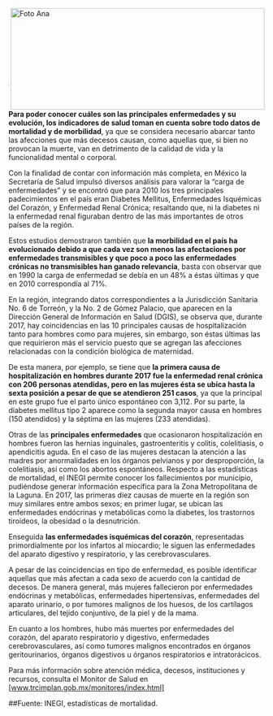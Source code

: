 <p>
   <a title="ir a Otras Publicaciones" href="http://www.trcimplan.gob.mx/autores/ana-luisa-pacheco-meraz.html"><img class="img-responsive contenido-imagen" src="../imagenes/128/lic-ana-luisa-pacheco-meraz-top2.png" align="right" alt="Foto Ana" width="500" height="200"></a>

</p>

</br></br></br></br></br></br></br></br>

---

**Para poder conocer cuáles son las principales enfermedades y su evolución, los indicadores de salud toman en cuenta sobre todo datos de mortalidad y de morbilidad**, ya que se considera necesario abarcar tanto las afecciones que más decesos causan, como aquellas que, si bien no provocan la muerte, van en detrimento de la calidad de vida y la funcionalidad mental o corporal.

Con la finalidad de contar con información más completa, en México la Secretaría de Salud impulsó diversos análisis para valorar la “carga de enfermedades” y se encontró que para 2010 los tres principales padecimientos en el país eran Diabetes Mellitus, Enfermedades Isquémicas del Corazón, y Enfermedad Renal Crónica; resaltando que, ni la diabetes ni la enfermedad renal figuraban dentro de las más importantes de otros países de la región.

Estos estudios demostraron también que **la morbilidad en el país ha evolucionado debido a que cada vez son menos las afectaciones por enfermedades transmisibles y que poco a poco las enfermedades crónicas no transmisibles han ganado relevancia**, basta con observar que en 1990 la carga de enfermedad se debía en un 48% a éstas últimas y que en 2010 correspondía al 71%.

En la región, integrando datos correspondientes a la Jurisdicción Sanitaria No. 6 de Torreón, y la No. 2 de Gómez Palacio, que aparecen en la Dirección General de Información en Salud (DGIS), se observa que, durante 2017, hay coincidencias en las 10 principales causas de hospitalización tanto para hombres como para mujeres, sin embargo, son éstas últimas las que requirieron más el servicio puesto que se agregan las afecciones relacionadas con la condición biológica de maternidad.

De esta manera, por ejemplo, se tiene que **la primera causa de hospitalización en hombres durante 2017 fue la enfermedad renal crónica con 206 personas atendidas, pero en las mujeres ésta se ubica hasta la sexta posición a pesar de que se atendieron 251 casos**, ya que la principal en este grupo fue el parto único espontáneo con 3,112. Por su parte, la diabetes mellitus tipo 2 aparece como la segunda mayor causa en hombres (150 atendidos) y la séptima en las mujeres (233 atendidas).

Otras de las **principales enfermedades** que ocasionaron hospitalización en hombres fueron las hernias inguinales, gastroenteritis y colitis, colelitiasis, o apendicitis aguda. En el caso de las mujeres destacan la atención a las madres por anormalidades en los órganos pelvianos y por desproporción, la colelitiasis, así como los abortos espontáneos.
Respecto a las estadísticas de mortalidad, el INEGI permite conocer los fallecimientos por municipio, pudiéndose generar información específica para la Zona Metropolitana de la Laguna. En 2017, las primeras diez causas de muerte en la región son muy similares entre ambos sexos; en primer lugar, se ubican las enfermedades endócrinas y metabólicas como la diabetes, los trastornos tiroideos, la obesidad o la desnutrición.

Enseguida **las enfermedades isquémicas del corazón**, representadas primordialmente por los infartos al miocardio; le siguen las enfermedades del aparato digestivo y respiratorio, y las cerebrovasculares.

A pesar de las coincidencias en tipo de enfermedad, es posible identificar aquellas que más afectan a cada sexo de acuerdo con la cantidad de decesos. De manera general, más mujeres fallecieron por enfermedades endócrinas y metabólicas, enfermedades hipertensivas, enfermedades del aparato urinario, o por tumores malignos de los huesos, de los cartílagos articulares, del tejido conjuntivo, de la piel y de la mama.

En cuanto a los hombres, hubo más muertes por enfermedades del corazón, del aparato respiratorio y digestivo, enfermedades cerebrovasculares, así como tumores malignos encontrados en órganos geritourinarios, órganos digestivos u órganos respiratorios e intratorácicos.

Para más información sobre atención médica, decesos, instituciones y recursos, consulta el Monitor de Salud en [www.trcimplan.gob.mx/monitores/index.html]

##Fuente: INEGI, estadísticas de mortalidad.
</br></br>
